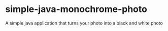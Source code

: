 # simple-java-monochrome-photo
A simple java application that turns your photo into a black and white photo 
